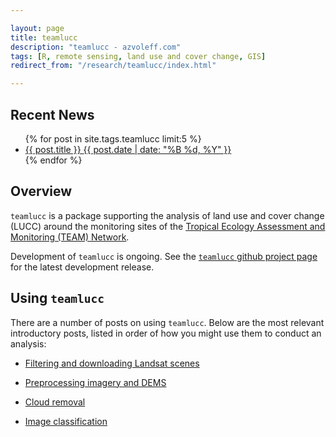 ```yaml
---

layout: page
title: teamlucc
description: "teamlucc - azvoleff.com"
tags: [R, remote sensing, land use and cover change, GIS]
redirect_from: "/research/teamlucc/index.html"

---
```


## Recent News
<ul class="post-list">
{% for post in site.tags.teamlucc limit:5 %} 
  <li><article><a href="{{ site.url }}{{ post.url }}">{{ post.title }} <span class="entry-date"><time datetime="{{ post.date | date_to_xmlschema }}">{{ post.date | date: "%B %d, %Y" }}</time></span></a></article></li>
{% endfor %}
</ul>

## Overview
`teamlucc` is a package supporting the analysis of land use and cover change 
(LUCC) around the monitoring sites of the <a title="TEAM Network" 
href="http://www.teamnetwork.org">Tropical Ecology Assessment and Monitoring 
(TEAM) Network</a>.

Development of `teamlucc` is ongoing. See the [`teamlucc` github project 
page](https://github.com/azvoleff/teamlucc) for the latest development release.

## Using `teamlucc`

There are a number of posts on using `teamlucc`. Below are the most relevant 
introductory posts, listed in order of how you might use them to conduct an 
analysis:

* [Filtering and downloading Landsat 
  scenes](/_posts/2014-05-05-filtering-landsat-with-teamlucc.md)

* [Preprocessing imagery and 
  DEMS](/_posts/2014-04-16-preprocessing-imagery-with-teamlucc.md)

* [Cloud removal](/_posts/2014-04-16-cloud-removal-with-teamlucc.md)

* [Image 
  classification](/_posts/2014-03-19-image-classification-with-teamlucc.md)
